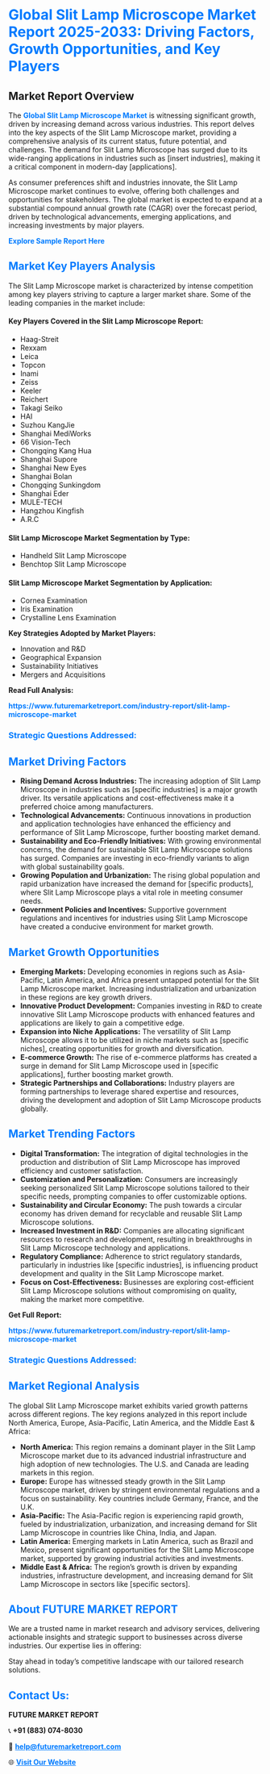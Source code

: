 <h1 style="color: #007BFF;">Global Slit Lamp Microscope Market Report 2025-2033: Driving Factors, Growth Opportunities, and Key Players</h1>

<section id="overview">
<h2>Market Report Overview</h2>
<p>The <a href="https://www.futuremarketreport.com/industry-report/slit-lamp-microscope-market" style="color: #007BFF; text-decoration: none;"><strong>Global Slit Lamp Microscope Market</strong></a> is witnessing significant growth, driven by increasing demand across various industries. This report delves into the key aspects of the Slit Lamp Microscope market, providing a comprehensive analysis of its current status, future potential, and challenges. The demand for Slit Lamp Microscope has surged due to its wide-ranging applications in industries such as [insert industries], making it a critical component in modern-day [applications].</p>
<p>As consumer preferences shift and industries innovate, the Slit Lamp Microscope market continues to evolve, offering both challenges and opportunities for stakeholders. The global market is expected to expand at a substantial compound annual growth rate (CAGR) over the forecast period, driven by technological advancements, emerging applications, and increasing investments by major players.</p>
</section>

<section id="overview">
<p><a href="https://www.futuremarketreport.com/request-sample/reportId=64639" style="color: #007BFF; text-decoration: none;"><strong>Explore Sample Report Here</strong></a></p>
</section>

<section id="key-players">
<h2 style="color: #007BFF;">Market Key Players Analysis</h2>
<p>The Slit Lamp Microscope market is characterized by intense competition among key players striving to capture a larger market share. Some of the leading companies in the market include:</p>
<h4>Key Players Covered in the Slit Lamp Microscope Report:</h4>
<ul><li>Haag-Streit</li><li>Rexxam</li><li>Leica</li><li>Topcon</li><li>Inami</li><li>Zeiss</li><li>Keeler</li><li>Reichert</li><li>Takagi Seiko</li><li>HAI</li><li>Suzhou KangJie</li><li>Shanghai MediWorks</li><li>66 Vision-Tech</li><li>Chongqing Kang Hua</li><li>Shanghai Supore</li><li>Shanghai New Eyes</li><li>Shanghai Bolan</li><li>Chongqing Sunkingdom</li><li>Shanghai Eder</li><li>MULE-TECH</li><li>Hangzhou Kingfish</li><li>A.R.C</li></ul>
<h4>Slit Lamp Microscope Market Segmentation by Type:</h4>
<ul><li>Handheld Slit Lamp Microscope</li><li>Benchtop Slit Lamp Microscope</li></ul>

<h4>Slit Lamp Microscope Market Segmentation by Application:</h4>
<ul><li>Cornea Examination</li><li>Iris Examination</li><li>Crystalline Lens Examination</li></ul>
<p><strong>Key Strategies Adopted by Market Players:</strong></p>
<ul>
<li>Innovation and R&D</li>
<li>Geographical Expansion</li>
<li>Sustainability Initiatives</li>
<li>Mergers and Acquisitions</li>
</ul>
</section>

<section>
<p><strong>Read Full Analysis: </strong></p><a href="https://www.futuremarketreport.com/industry-report/slit-lamp-microscope-market" style="color: #007BFF; text-decoration: none;"><strong>https://www.futuremarketreport.com/industry-report/slit-lamp-microscope-market</strong></a>
<h3 style="color: #007BFF;">Strategic Questions Addressed:</h3>
</section>

<section id="driving-factors">
<h2 style="color: #007BFF;">Market Driving Factors</h2>
<ul>
<li><strong>Rising Demand Across Industries:</strong> The increasing adoption of Slit Lamp Microscope in industries such as [specific industries] is a major growth driver. Its versatile applications and cost-effectiveness make it a preferred choice among manufacturers.</li>
<li><strong>Technological Advancements:</strong> Continuous innovations in production and application technologies have enhanced the efficiency and performance of Slit Lamp Microscope, further boosting market demand.</li>
<li><strong>Sustainability and Eco-Friendly Initiatives:</strong> With growing environmental concerns, the demand for sustainable Slit Lamp Microscope solutions has surged. Companies are investing in eco-friendly variants to align with global sustainability goals.</li>
<li><strong>Growing Population and Urbanization:</strong> The rising global population and rapid urbanization have increased the demand for [specific products], where Slit Lamp Microscope plays a vital role in meeting consumer needs.</li>
<li><strong>Government Policies and Incentives:</strong> Supportive government regulations and incentives for industries using Slit Lamp Microscope have created a conducive environment for market growth.</li>
</ul>
</section>

<section id="growth-opportunities">
<h2 style="color: #007BFF;">Market Growth Opportunities</h2>
<ul>
<li><strong>Emerging Markets:</strong> Developing economies in regions such as Asia-Pacific, Latin America, and Africa present untapped potential for the Slit Lamp Microscope market. Increasing industrialization and urbanization in these regions are key growth drivers.</li>
<li><strong>Innovative Product Development:</strong> Companies investing in R&D to create innovative Slit Lamp Microscope products with enhanced features and applications are likely to gain a competitive edge.</li>
<li><strong>Expansion into Niche Applications:</strong> The versatility of Slit Lamp Microscope allows it to be utilized in niche markets such as [specific niches], creating opportunities for growth and diversification.</li>
<li><strong>E-commerce Growth:</strong> The rise of e-commerce platforms has created a surge in demand for Slit Lamp Microscope used in [specific applications], further boosting market growth.</li>
<li><strong>Strategic Partnerships and Collaborations:</strong> Industry players are forming partnerships to leverage shared expertise and resources, driving the development and adoption of Slit Lamp Microscope products globally.</li>
</ul>
</section>

<section id="trending-factors">
<h2 style="color: #007BFF;">Market Trending Factors</h2>
<ul>
<li><strong>Digital Transformation:</strong> The integration of digital technologies in the production and distribution of Slit Lamp Microscope has improved efficiency and customer satisfaction.</li>
<li><strong>Customization and Personalization:</strong> Consumers are increasingly seeking personalized Slit Lamp Microscope solutions tailored to their specific needs, prompting companies to offer customizable options.</li>
<li><strong>Sustainability and Circular Economy:</strong> The push towards a circular economy has driven demand for recyclable and reusable Slit Lamp Microscope solutions.</li>
<li><strong>Increased Investment in R&D:</strong> Companies are allocating significant resources to research and development, resulting in breakthroughs in Slit Lamp Microscope technology and applications.</li>
<li><strong>Regulatory Compliance:</strong> Adherence to strict regulatory standards, particularly in industries like [specific industries], is influencing product development and quality in the Slit Lamp Microscope market.</li>
<li><strong>Focus on Cost-Effectiveness:</strong> Businesses are exploring cost-efficient Slit Lamp Microscope solutions without compromising on quality, making the market more competitive.</li>
</ul>
</section>

<section>
<p><strong>Get Full Report: </strong></p><a href="https://www.futuremarketreport.com/industry-report/slit-lamp-microscope-market" style="color: #007BFF; text-decoration: none;"><strong>https://www.futuremarketreport.com/industry-report/slit-lamp-microscope-market</strong></a>
<h3 style="color: #007BFF;">Strategic Questions Addressed:</h3>
</section>


<section id="regional-analysis">
<h2 style="color: #007BFF;">Market Regional Analysis</h2>
<p>The global Slit Lamp Microscope market exhibits varied growth patterns across different regions. The key regions analyzed in this report include North America, Europe, Asia-Pacific, Latin America, and the Middle East & Africa:</p>
<ul>
<li><strong>North America:</strong> This region remains a dominant player in the Slit Lamp Microscope market due to its advanced industrial infrastructure and high adoption of new technologies. The U.S. and Canada are leading markets in this region.</li>
<li><strong>Europe:</strong> Europe has witnessed steady growth in the Slit Lamp Microscope market, driven by stringent environmental regulations and a focus on sustainability. Key countries include Germany, France, and the U.K.</li>
<li><strong>Asia-Pacific:</strong> The Asia-Pacific region is experiencing rapid growth, fueled by industrialization, urbanization, and increasing demand for Slit Lamp Microscope in countries like China, India, and Japan.</li>
<li><strong>Latin America:</strong> Emerging markets in Latin America, such as Brazil and Mexico, present significant opportunities for the Slit Lamp Microscope market, supported by growing industrial activities and investments.</li>
<li><strong>Middle East & Africa:</strong> The region’s growth is driven by expanding industries, infrastructure development, and increasing demand for Slit Lamp Microscope in sectors like [specific sectors].</li>
</ul>
</section>

<footer>
<h2 style="color: #007BFF;">About FUTURE MARKET REPORT</h2>
<p>We are a trusted name in market research and advisory services, delivering actionable insights and strategic support to businesses across diverse industries. Our expertise lies in offering:</p>

<p>Stay ahead in today’s competitive landscape with our tailored research solutions.</p>

<h2 style="color: #007BFF;">Contact Us:</h2>
<p><strong>FUTURE MARKET REPORT</strong></p>
<p>📞 <strong>+91 (883) 074-8030</strong></p>
<p>📧 <strong><a href="mailto:help@futuremarketreport.com" style="color: #007BFF;">help@futuremarketreport.com</a></strong></p>
<p>🌐 <strong><a href="https://www.futuremarketreport.com/" style="color: #007BFF;">Visit Our Website</a></strong></p>
</footer>